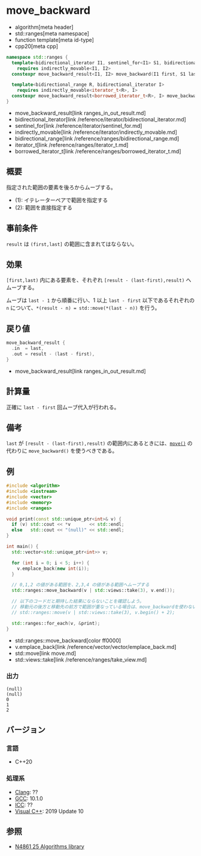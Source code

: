 # move_backward
* algorithm[meta header]
* std::ranges[meta namespace]
* function template[meta id-type]
* cpp20[meta cpp]

```cpp
namespace std::ranges {
  template<bidirectional_iterator I1, sentinel_for<I1> S1, bidirectional_iterator I2>
    requires indirectly_movable<I1, I2>
  constexpr move_backward_result<I1, I2> move_backward(I1 first, S1 last, I2 result);       // (1)

  template<bidirectional_range R, bidirectional_iterator I>
    requires indirectly_movable<iterator_t<R>, I>
  constexpr move_backward_result<borrowed_iterator_t<R>, I> move_backward(R&& r, I result); // (2)
}
```
* move_backward_result[link ranges_in_out_result.md]
* bidirectional_iterator[link /reference/iterator/bidirectional_iterator.md]
* sentinel_for[link /reference/iterator/sentinel_for.md]
* indirectly_movable[link /reference/iterator/indirectly_movable.md]
* bidirectional_range[link /reference/ranges/bidirectional_range.md]
* iterator_t[link /reference/ranges/iterator_t.md]
* borrowed_iterator_t[link /reference/ranges/borrowed_iterator_t.md]

## 概要
指定された範囲の要素を後ろからムーブする。

* (1): イテレーターペアで範囲を指定する
* (2): 範囲を直接指定する

## 事前条件
`result` は `(first,last]` の範囲に含まれてはならない。


## 効果
`[first,last)` 内にある要素を、それぞれ `[result - (last-first),result)` へムーブする。

ムーブは `last - 1` から順番に行い、1 以上 `last - first` 以下であるそれぞれの `n` について、`*(result - n) = std::move(*(last - n))` を行う。


## 戻り値
```cpp
move_backward_result {
  .in  = last,
  .out = result - (last - first),
}
```
* move_backward_result[link ranges_in_out_result.md]

## 計算量
正確に `last - first` 回ムーブ代入が行われる。


## 備考
`last` が `[result - (last-first),result)` の範囲内にあるときには、[`move()`](move.md) の代わりに `move_backward()` を使うべきである。


## 例
```cpp example
#include <algorithm>
#include <iostream>
#include <vector>
#include <memory>
#include <ranges>

void print(const std::unique_ptr<int>& v) {
  if (v) std::cout << *v       << std::endl;
  else   std::cout << "(null)" << std::endl;
}

int main() {
  std::vector<std::unique_ptr<int>> v;

  for (int i = 0; i < 5; i++) {
    v.emplace_back(new int(i));
  }

  // 0,1,2 の値がある範囲を、2,3,4 の値がある範囲へムーブする
  std::ranges::move_backward(v | std::views::take(3), v.end());

  // 以下のコードだと期待した結果にならないことを確認しよう。
  // 移動元の後方と移動先の前方で範囲が重なっている場合は、move_backwardを使わないといけない
  // std::ranges::move(v | std::views::take(3), v.begin() + 2);

  std::ranges::for_each(v, &print);
}
```
* std::ranges::move_backward[color ff0000]
* v.emplace_back[link /reference/vector/vector/emplace_back.md]
* std::move[link move.md]
* std::views::take[link /reference/ranges/take_view.md]

### 出力
```
(null)
(null)
0
1
2
```

## バージョン
### 言語
- C++20

### 処理系
- [Clang](/implementation.md#clang): ??
- [GCC](/implementation.md#gcc): 10.1.0
- [ICC](/implementation.md#icc): ??
- [Visual C++](/implementation.md#visual_cpp): 2019 Update 10

## 参照
- [N4861 25 Algorithms library](https://timsong-cpp.github.io/cppwp/n4861/algorithms)
